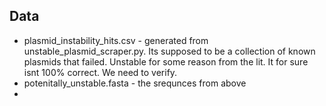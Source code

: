 

## Data
* plasmid_instability_hits.csv - generated from unstable_plasmid_scraper.py. Its supposed to be a collection of known plasmids that failed. Unstable for some reason from the lit. It for sure isnt 100% correct. We need to verify. 
* potenitally_unstable.fasta - the srequnces from above
*  